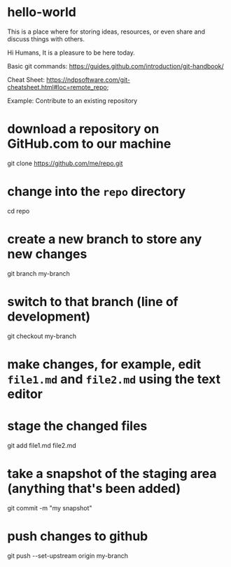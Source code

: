 # hello-world
This is a place where for storing ideas, resources, or even share and discuss things with others.

Hi Humans,
It is a pleasure to be here today.

Basic git commands:
https://guides.github.com/introduction/git-handbook/

Cheat Sheet:
https://ndpsoftware.com/git-cheatsheet.html#loc=remote_repo;

Example: Contribute to an existing repository

# download a repository on GitHub.com to our machine
git clone https://github.com/me/repo.git

# change into the `repo` directory
cd repo

# create a new branch to store any new changes
git branch my-branch

# switch to that branch (line of development)
git checkout my-branch

# make changes, for example, edit `file1.md` and `file2.md` using the text editor

# stage the changed files
git add file1.md file2.md

# take a snapshot of the staging area (anything that's been added)
git commit -m "my snapshot"

# push changes to github
git push --set-upstream origin my-branch
